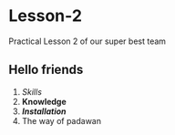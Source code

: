 # Lesson-2
Praсtical Lesson 2 of our super best team
## Hello friends
1. *Skills*
2. **Knowledge**
3. _**Installation**_
4. The way of padawan
